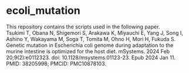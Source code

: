 # ecoli_mutation
This repository contains the scripts used in the following paper.  
Tsukimi T, Obana N, Shigemori S, Arakawa K, Miyauchi E, Yang J, Song I, Ashino Y, Wakayama M, Soga T, Tomita M, Ohno H, Mori H, Fukuda S. Genetic mutation in Escherichia coli genome during adaptation to the murine intestine is optimized for the host diet. mSystems. 2024 Feb 20;9(2):e0112323. doi: 10.1128/msystems.01123-23. Epub 2024 Jan 11. PMID: 38205998; PMCID: PMC10878103.
